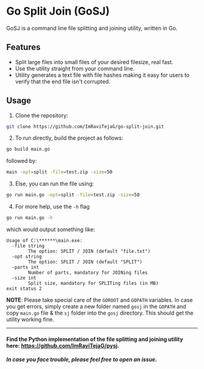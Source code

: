 # Go Split Join (GoSJ) 
GoSJ is a command line file splitting and joining utility, written in Go.

## Features
- Split large files into small files of your desired filesize, real fast.
- Use the utility straight from your command line.
- Utility generates a text file with file hashes making it easy for users to verify that the end file isn't corrupted.

## Usage
1. Clone the repository:
```bash
git clone https://github.com/ImRaviTejaG/go-split-join.git
```

2. To run directly, build the project as follows:
```bash
go build main.go
```

followed by:
```bash
main -opt=split -file=test.zip -size=50
```

3. Else, you can run the file using:
```bash
go run main.go -opt=split -file=test.zip -size=50
```

4. For more help, use the `-h` flag
```bash
go run main.go -h
```

which would output something like:
```
Usage of C:\******\main.exe:
  -file string
        The option: SPLIT / JOIN (default "file.txt")
  -opt string
        The option: SPLIT / JOIN (default "SPLIT")
  -parts int
        Number of parts, mandatory for JOINing files
  -size int
        Split size, mandatory for SPLITing files (in MB)
exit status 2
```

__NOTE__: Please take special care of the `GOROOT` and `GOPATH` variables. In case you get errors, simply create a new folder named `gosj` in the `GOPATH` and copy `main.go` file & the `sj` folder into the `gosj` directory. This should get the utility working fine.

---
#### Find the Python implementation of the file splitting and joining utility here: https://github.com/ImRaviTejaG/pysj.
#### _In case you face trouble, please feel free to open an issue._
